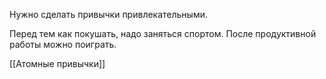 Нужно сделать привычки привлекательными.

Перед тем как покушать, надо заняться спортом.
После продуктивной работы можно поиграть.

[[Атомные привычки]]